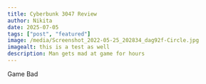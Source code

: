 ```yaml
---
title: Cyberbunk 3047 Review
author: Nikita
date: 2025-07-05
tags: ["post", "featured"]
image: /media/Screenshot_2022-05-25_202834_dag92f-Circle.jpg
imagealt: this is a test as well
description: Man gets mad at game for hours
---
```


Game Bad
